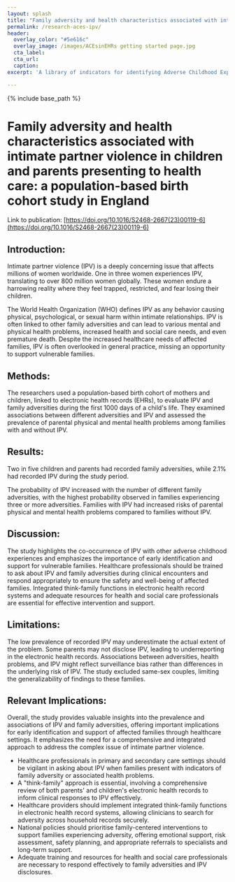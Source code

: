 ```yaml
---
layout: splash
title: "Family adversity and health characteristics associated with intimate partner violence in children and parents"
permalink: /research-aces-ipv/
header:
  overlay_color: "#5e616c"
  overlay_image: /images/ACEsinEHRs getting started page.jpg
  cta_label: 
  cta_url: 
  caption:
excerpt: 'A library of indicators for identifying Adverse Childhood Experiences (ACEs) in Electronic Health Records (EHRs) <br /> <small><a href="https://www.thelancet.com/journals/lanpub/article/PIIS2468-2667(23)00119-6/fulltext">New study out in Lancet Public Health!</a></small><br /><br /> {::nomarkdown}<iframe style="display: inline-block;" src=" " frameborder="0" scrolling="0" width="160px" height="30px"></iframe> <iframe style="display: inline-block;" src="" frameborder="0" scrolling="0" width="158px" height="30px"></iframe>{:/nomarkdown}'

---
```


{% include base_path %}

# Family adversity and health characteristics associated with intimate partner violence in children and parents presenting to health care: a population-based birth cohort study in England

Link to publication: [https://doi.org/10.1016/S2468-2667(23)00119-6](https://doi.org/10.1016/S2468-2667(23)00119-6)

## Introduction:
Intimate partner violence (IPV) is a deeply concerning issue that affects millions of women worldwide. One in three women experiences IPV, translating to over 800 million women globally. These women endure a harrowing reality where they feel trapped, restricted, and fear losing their children.

The World Health Organization (WHO) defines IPV as any behavior causing physical, psychological, or sexual harm within intimate relationships. IPV is often linked to other family adversities and can lead to various mental and physical health problems, increased health and social care needs, and even premature death. Despite the increased healthcare needs of affected families, IPV is often overlooked in general practice, missing an opportunity to support vulnerable families.

## Methods:
The researchers used a population-based birth cohort of mothers and children, linked to electronic health records (EHRs), to evaluate IPV and family adversities during the first 1000 days of a child's life. They examined associations between different adversities and IPV and assessed the prevalence of parental physical and mental health problems among families with and without IPV.

## Results:
Two in five children and parents had recorded family adversities, while 2.1% had recorded IPV during the study period. 

The probability of IPV increased with the number of different family adversities, with the highest probability observed in families experiencing three or more adversities.
Families with IPV had increased risks of parental physical and mental health problems compared to families without IPV.

## Discussion:
The study highlights the co-occurrence of IPV with other adverse childhood experiences and emphasizes the importance of early identification and support for vulnerable families. Healthcare professionals should be trained to ask about IPV and family adversities during clinical encounters and respond appropriately to ensure the safety and well-being of affected families. Integrated think-family functions in electronic health record systems and adequate resources for health and social care professionals are essential for effective intervention and support.

## Limitations:
The low prevalence of recorded IPV may underestimate the actual extent of the problem.
Some parents may not disclose IPV, leading to underreporting in the electronic health records.
Associations between adversities, health problems, and IPV might reflect surveillance bias rather than differences in the underlying risk of IPV.
The study excluded same-sex couples, limiting the generalizability of findings to these families.

## Relevant Implications:
Overall, the study provides valuable insights into the prevalence and associations of IPV and family adversities, offering important implications for early identification and support of affected families through healthcare settings. It emphasizes the need for a comprehensive and integrated approach to address the complex issue of intimate partner violence.

* Healthcare professionals in primary and secondary care settings should be vigilant in asking about IPV when families present with indicators of family adversity or associated health problems.
*  A "think-family" approach is essential, involving a comprehensive review of both parents' and children's electronic health records to inform clinical responses to IPV effectively.
*  Healthcare providers should implement integrated think-family functions in electronic health record systems, allowing clinicians to search for adversity across household records securely.
*  National policies should prioritise family-centered interventions to support families experiencing adversity, offering emotional support, risk assessment, safety planning, and appropriate referrals to specialists and long-term support.
*  Adequate training and resources for health and social care professionals are necessary to respond effectively to family adversities and IPV disclosures.
